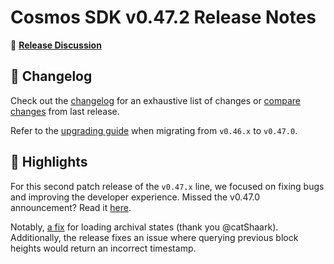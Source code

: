 # Cosmos SDK v0.47.2 Release Notes

💬 [**Release Discussion**](https://github.com/cosmos/community)

## 📝 Changelog

Check out the [changelog](https://github.com/cosmos/cosmos-sdk/blob/v0.47.2/CHANGELOG.md) for an exhaustive list of changes or [compare changes](https://github.com/cosmos/cosmos-sdk/compare/release/v0.47.1...v0.47.2) from last release.

Refer to the [upgrading guide](https://github.com/cosmos/cosmos-sdk/blob/release/v0.47.x/UPGRADING.md) when migrating from `v0.46.x` to `v0.47.0`.

## 🚀 Highlights

For this second patch release of the `v0.47.x` line, we focused on fixing bugs and improving the developer experience.
Missed the v0.47.0 announcement? Read it [here](https://github.com/cosmos/cosmos-sdk/releases/tag/v0.47.0).

Notably, [a fix](https://github.com/cosmos/cosmos-sdk/pull/15683) for loading archival states (thank you @catShaark).
Additionally, the release fixes an issue where querying previous block heights would return an incorrect timestamp.
